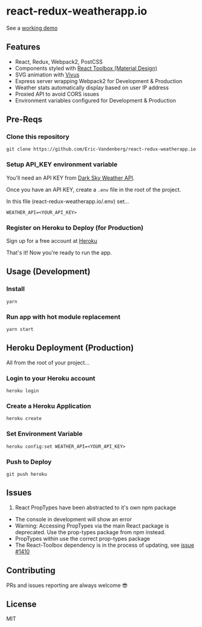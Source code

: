 # react-redux-weatherapp.io

See a [working demo](https://www.weatherapp.io/)


## Features
* React, Redux, Webpack2, PostCSS
* Components styled with [React Toolbox (Material Design)](http://react-toolbox.com/#/components)
* SVG animation with [Vivus](https://github.com/maxwellito/vivus)
* Express server wrapping Webpack2 for Development & Production
* Weather stats automatically display based on user IP address
* Proxied API to avoid CORS issues
* Environment variables configured for Development & Production

## Pre-Reqs

### Clone this repository
```
git clone https://github.com/Eric-Vandenberg/react-redux-weatherapp.io
```

### Setup API_KEY environment variable

You'll need an API KEY from [Dark Sky Weather API](https://darksky.net/dev/register).

Once you have an API KEY, create a `.env` file in the root of the project.

In this file (react-redux-weatherapp.io/.env) set...
```
WEATHER_API=<YOUR_API_KEY>
```

### Register on Heroku to Deploy (for Production)

Sign up for a free account at [Heroku](https://signup.heroku.com/)

That's it!  Now you're ready to run the app.


## Usage (Development)

### Install
```
yarn
```

### Run app with hot module replacement
```
yarn start
```


## Heroku Deployment (Production)

All from the root of your project...

### Login to your Heroku account
```
heroku login
```

### Create a Heroku Application
```
heroku create
```

### Set Environment Variable
```
heroku config:set WEATHER_API=<YOUR_API_KEY>
```

### Push to Deploy
```
git push heroku
```


## Issues

1. React PropTypes have been abstracted to it's own npm package
  * The console in development will show an error
  * Warning: Accessing PropTypes via the main React package is deprecated. Use the prop-types package from npm instead.
  * PropTypes within use the correct prop-types package
  * The React-Toolbox dependency is in the process of updating, see [issue #1410](https://github.com/react-toolbox/react-toolbox/issues/1410)

## Contributing

PRs and issues reporting are always welcome 😎

## License

MIT


